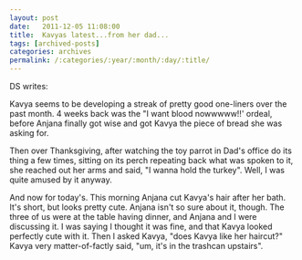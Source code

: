```yaml
---
layout: post
date:	2011-12-05 11:08:00
title:  Kavyas latest...from her dad...
tags: [archived-posts]
categories: archives
permalink: /:categories/:year/:month/:day/:title/
---
```

DS writes:

Kavya seems to be developing a streak of pretty good one-liners over the past month.  4 weeks back was the "I want blood nowwwww!!' ordeal,  before Anjana finally got wise and got Kavya the piece of bread she was asking for.

Then over Thanksgiving, after watching the toy parrot in Dad's office do its thing a few times, sitting on its perch repeating back what was spoken to it, she reached out her arms and said, "I wanna hold the turkey".  Well, I was quite amused by it anyway.

And now for today's.  This morning Anjana cut Kavya's hair after her bath.  It's short, but looks pretty cute.  Anjana isn't so sure about it, though.  The three of us were at the table having dinner, and Anjana and I were discussing it.  I was saying I thought it was fine, and that Kavya looked perfectly cute with it.  Then I asked Kavya, "does Kavya like her haircut?"  Kavya very matter-of-factly said, "um, it's in the trashcan upstairs".
